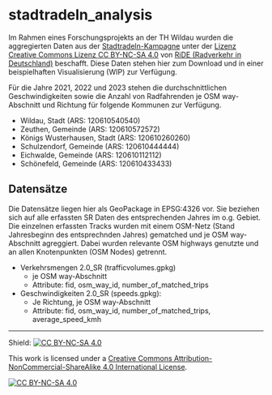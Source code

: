 # stadtradeln_analysis


Im Rahmen eines Forschungsprojekts an der TH Wildau wurden die aggregierten Daten aus der [Stadtradeln-Kampagne](https://www.stadtradeln.de/home) unter der [Lizenz](https://www.radverkehr-in-deutschland.de/2024/02/28/ergebnisdaten-jetzt-auch-unter-open-data-lizenz-verfuegbar/) [Creative Commons Lizenz CC BY-NC-SA 4.0](https://creativecommons.org/licenses/by-nc-sa/4.0/legalcode.de) von [RiDE (Radverkehr in Deutschland)](https://www.radverkehr-in-deutschland.de/) beschafft. Diese Daten stehen hier zum Download und in einer beispielhaften Visualisierung (WIP) zur Verfügung.

Für die Jahre 2021, 2022 und 2023 stehen die durchschnittlichen Geschwindigkeiten sowie die Anzahl von Radfahrenden je OSM way-Abschnitt und Richtung für folgende Kommunen zur Verfügung.
- Wildau, Stadt (ARS: 120610540540)
- Zeuthen, Gemeinde (ARS: 120610572572)
- Königs Wusterhausen, Stadt (ARS: 120610260260)
- Schulzendorf, Gemeinde (ARS: 120610444444)
- Eichwalde, Gemeinde (ARS: 120610112112)
- Schönefeld, Gemeinde (ARS: 120610433433)

## Datensätze
Die Datensätze liegen hier als GeoPackage in EPSG:4326 vor. Sie beziehen sich auf alle erfassten SR Daten des entsprechenden Jahres im o.g. Gebiet. Die einzelnen erfassten Tracks wurden mit einem OSM-Netz (Stand Jahresbeginn des entsprechnden Jahres) gematched und je OSM way-Abschnitt agreggiert. Dabei wurden relevante OSM highways genutzte und an allen Knotenpunkten (OSM Nodes) getrennt.
* Verkehrsmengen 2.0_SR (trafficvolumes.gpkg)
  * je OSM way-Abschnitt
  * Attribute: fid, osm_way_id, number_of_matched_trips
* Geschwindigkeiten 2.0_SR (speeds.gpkg): 
  * Je Richtung, je OSM way-Abschnitt
  * Attribute: fid, osm_way_id, number_of_matched_trips, average_speed_kmh



__________________

Shield: [![CC BY-NC-SA 4.0][cc-by-nc-sa-shield]][cc-by-nc-sa]

This work is licensed under a
[Creative Commons Attribution-NonCommercial-ShareAlike 4.0 International License][cc-by-nc-sa].

[![CC BY-NC-SA 4.0][cc-by-nc-sa-image]][cc-by-nc-sa]

[cc-by-nc-sa]: http://creativecommons.org/licenses/by-nc-sa/4.0/
[cc-by-nc-sa-image]: https://licensebuttons.net/l/by-nc-sa/4.0/88x31.png
[cc-by-nc-sa-shield]: https://img.shields.io/badge/License-CC%20BY--NC--SA%204.0-lightgrey.svg
